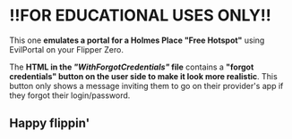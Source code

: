# !!FOR EDUCATIONAL USES ONLY!!
This one **emulates a portal for a Holmes Place "Free Hotspot"** using EvilPortal on your Flipper Zero.

The **HTML in the *"WithForgotCredentials"* file** contains a **"forgot credentials" button on the user side to make it look more realistic**. This button only shows a message inviting them to go on their provider's app if they forgot their login/password.
## Happy flippin'

